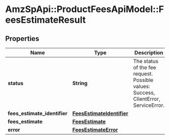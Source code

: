 # AmzSpApi::ProductFeesApiModel::FeesEstimateResult

## Properties
Name | Type | Description | Notes
------------ | ------------- | ------------- | -------------
**status** | **String** | The status of the fee request. Possible values: Success, ClientError, ServiceError. | [optional] 
**fees_estimate_identifier** | [**FeesEstimateIdentifier**](FeesEstimateIdentifier.md) |  | [optional] 
**fees_estimate** | [**FeesEstimate**](FeesEstimate.md) |  | [optional] 
**error** | [**FeesEstimateError**](FeesEstimateError.md) |  | [optional] 

